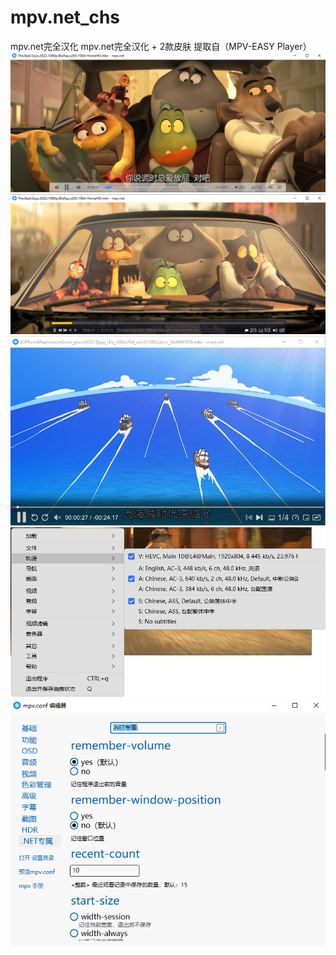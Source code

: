 # mpv.net_chs
mpv.net完全汉化
mpv.net完全汉化 + 2款皮肤 提取自（MPV-EASY Player）
<img src="https://raw.githubusercontent.com/noxman/mpv.net_chs/main/iina-skin.png" alt="iina-skin.png">
<img src="https://github.com/noxman/mpv.net_chs/raw/main/potplayer-skin.png" alt="potplayer-skin.png">
<img src="https://raw.githubusercontent.com/noxman/mpv.net_chs/main/tethys-skin.png" alt="tethys-skin.png">
<img src="https://github.com/noxman/mpv.net_chs/raw/main/menu.png" alt="menu.png">
<img src="https://github.com/noxman/mpv.net_chs/raw/main/setting.png" alt="setting.png">
